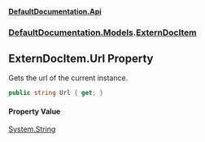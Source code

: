 #### [DefaultDocumentation\.Api](../../../index.md 'index')
### [DefaultDocumentation\.Models](../../../index.md#DefaultDocumentation.Models 'DefaultDocumentation\.Models').[ExternDocItem](index.md 'DefaultDocumentation\.Models\.ExternDocItem')

## ExternDocItem\.Url Property

Gets the url of the current instance\.

```csharp
public string Url { get; }
```

#### Property Value
[System\.String](https://docs.microsoft.com/en-us/dotnet/api/System.String 'System\.String')